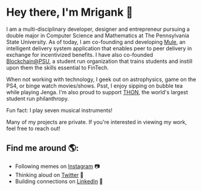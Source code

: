# Hey there, I'm Mrigank 👋

I am a multi-disciplinary developer, designer and entrepreneur pursuing a double major in Computer Science and Mathematics at The Pennsylvania State University. As of today, I am co-founding and developing <a href="https://www.whisperingmule.com">Mule</a>, an intelligent delivery system application that enables peer to peer delivery in exchange for incentivized benefits. I have also co-founded <a href="https://www.blockchainpsu">Blockchain@PSU</a>, a student run organization that trains students and instill upon them the skills essential to FinTech. 

When not working with technology, I geek out on astrophysics, game on the PS4, or binge watch movies/shows. Psst, I enjoy sipping on bubble tea while playing Jenga. I'm also proud to support <a href="https://www.thon.org">THON</a>, the world's largest student run philanthropy.

Fun fact: I play seven musical instruments!

Many of my projects are private. If you're interested in viewing my work, feel free to reach out!
## Find me around 🌎:
- Following memes on <a href="https://www.instagram.com/mrigankdoshy/">Instagram</a> :camera:
- Thinking aloud on <a href="https://twitter.com/mrigankdoshy"> Twitter</a> :thought_balloon:
- Building connections on <a href="https://www.linkedin.com/in/mrigankdoshy/">LinkedIn</a> 💼
